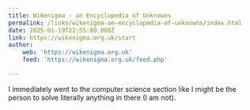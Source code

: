 ```yaml
---
title: Wikenigma - an Encyclopedia of Unknowns
permalink: /links/wikenigma-an-encyclopedia-of-unknowns/index.html
date: 2025-01-19T22:55:00.000Z
link: https://wikenigma.org.uk/start
author:
    web: 'https://wikenigma.org.uk'
    feed: 'https://wikenigma.org.uk/feed.php'

---
```


I immediately went to the computer science section like I might be the person to solve literally anything in there (I am not).
